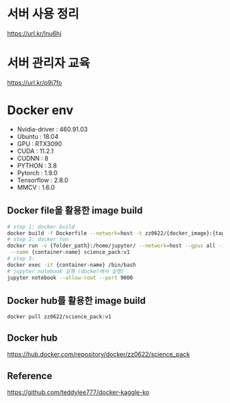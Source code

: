 # 서버 사용 정리
https://url.kr/lnu6hj
# 서버 관리자 교육 
https://url.kr/p9j7fo
# Docker env
- Nvidia-driver : 460.91.03
- Ubuntu : 18.04
- GPU : RTX3090 
- CUDA : 11.2.1 
- CUDNN : 8
- PYTHON : 3.8
- Pytorch : 1.9.0
- Tensorflow : 2.8.0
- MMCV : 1.6.0

## Docker file을 활용한 image build
```bash
# step 1: docker build
docker build -f Dockerfile --network=host -t zz0622/{docker_image}:{tag} .
# step 2: docker run
docker run -v {folder_path}:/home/jupyter/ --network=host --gpus all -itd \
 --name {container-name} science_pack:v1
# step 3: 
docker exec -it {container-name} /bin/bash
# jupyter notebook 실행 (docker에서 실행)
jupyter notebook --allow-root --port 9000
```

## Docker hub를 활용한 image build
```
docker pull zz0622/science_pack:v1
```

## Docker hub
https://hub.docker.com/repository/docker/zz0622/science_pack

## Reference 
https://github.com/teddylee777/docker-kaggle-ko


